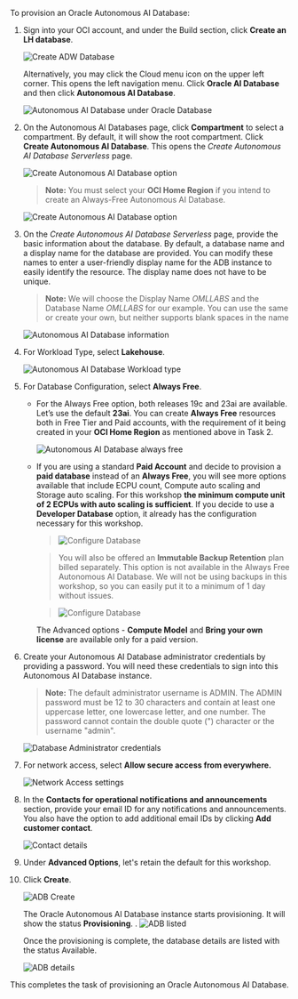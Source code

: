 <!--
    {
        "name":"Provision an Autonomous Database",
        "description":"Steps to provision an autonomous database"
    }
-->

To provision an Oracle Autonomous AI Database:

1. Sign into your OCI account, and under the Build section, click **Create an LH database**.

	![Create ADW Database](images/adw-database-lh.png " ")

	 Alternatively, you may click the Cloud menu icon on the upper left corner. This opens the left navigation menu. Click **Oracle AI Database** and then click **Autonomous AI Database**.

	![Autonomous AI Database under Oracle Database](images/database-adw-rw.png " ")

2. On the Autonomous AI Databases page, click **Compartment** to select a compartment. By default, it will show the root compartment. Click **Create Autonomous AI Database**. This opens the _Create Autonomous AI Database Serverless_ page.

   ![Create Autonomous AI Database option](images/create-autonomous-db-rw.png " ")

    > **Note:** You must select your **OCI Home Region** if you intend to create an Always-Free Autonomous AI Database.

     ![Create Autonomous AI Database option](images/create-adb-home-region-rw.png " ")


3. On the *Create Autonomous AI Database Serverless* page, provide the basic information about the database. By default, a database name and a display name for the database are provided. You can modify these names to enter a user-friendly display name for the ADB instance to easily identify the resource. The display name does not have to be unique.    

   > **Note:** We will choose the Display Name *OMLLABS* and the Database Name *OMLLABS* for our example.  You can use the same or create your own, but neither supports blank spaces in the name

   ![Autonomous AI Database information](images/adb-basic-info-rw.png " ")

4. For Workload Type, select **Lakehouse**.

   ![Autonomous AI Database Workload type](images/workload-type-rw.png " ")

5. For Database Configuration, select **Always Free**. 

    * For the Always Free option, both releases 19c and 23ai are available.  Let’s use the default **23ai**.  You can create **Always Free** resources both in Free Tier and Paid accounts, with the requirement of it being created in your **OCI Home Region** as mentioned above in Task 2.

        ![Autonomous AI Database always free](images/db-config-always-free-rw.png " ")
   
    * If you are using a standard **Paid Account** and decide to provision a **paid database** instead of an **Always Free**, you will see more options available that include ECPU count, Compute auto scaling and Storage auto scaling. For this workshop **the minimum compute unit of 2 ECPUs with auto scaling is sufficient**.  If you decide to use a **Developer Database** option, it already has the configuration necessary for this workshop.

        > ![Configure Database](images/db-configuration-ecpu-rw.png " ")

	    > You will also be offered an **Immutable Backup Retention** plan billed separately. This option is not available in the Always Free Autonomous AI Database. We will not be using backups in this workshop, so you can easily put it to a minimum of 1 day without issues.

        > ![Configure Database](images/db-configuration-backup-rw.png " ")

        The Advanced options - **Compute Model** and **Bring your own license** are available only for a paid version.

6. Create your Autonomous AI Database administrator credentials by providing a password. You will need these credentials to sign into this Autonomous AI Database instance.   

	> **Note:** The default administrator username is ADMIN. The ADMIN password must be 12 to 30 characters and contain at least one uppercase letter, one lowercase letter, and one number. The password cannot contain the double quote (") character or the username "admin".

	![Database Administrator credentials](images/db-admin-credentials-rw.png " ")

7. For network access, select **Allow secure access from everywhere.**

    ![Network Access settings](images/create-adw-network-rw.png " ")

8. In the **Contacts for operational notifications and announcements** section, provide your email ID for any notifications and announcements. You also have the option to add additional email IDs by clicking **Add customer contact**.

	 ![Contact details](images/contact-details-rw.png " ")

9.  Under **Advanced Options**, let's retain the default for this workshop.

10. Click **Create**.  

    ![ADB Create](images/adw-create.png " ")

    The Oracle Autonomous AI Database instance starts provisioning. It will show the status **Provisioning**. .
    ![ADB listed](images/adw-starts-provisioning-rw.png " ")

    Once the provisioning is complete, the database details are listed with the status Available.

	  ![ADB details](images/adw-details-rw.png " ")

This completes the task of provisioning an Oracle Autonomous AI Database.

